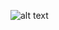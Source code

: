 ![alt text]([http://url/to/img.png](https://raw.githubusercontent.com/Lymengchun/tax_calculator/refs/heads/main/photo_2025-02-15_22-57-03.jpg]))
